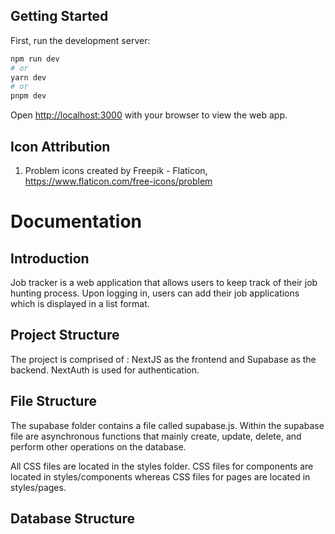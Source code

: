 ## Getting Started

First, run the development server:

```bash
npm run dev
# or
yarn dev
# or
pnpm dev
```

Open [http://localhost:3000](http://localhost:3000) with your browser to view the web app.

## Icon Attribution
1. Problem icons created by Freepik - Flaticon, https://www.flaticon.com/free-icons/problem


# Documentation
## Introduction

Job tracker is a web application that allows users to keep track of their job hunting process. Upon logging in, users can add their job applications which is displayed in a list format. 

## Project Structure

The project is comprised of : NextJS as the frontend and Supabase as the backend. NextAuth is used for authentication.

## File Structure

The supabase folder contains a file called supabase.js. Within the supabase file are asynchronous functions that mainly create, update, delete, and perform other operations on the database.  

All CSS files are located in the styles folder. CSS files for components are located in styles/components whereas CSS files for pages are located in styles/pages. 

## Database Structure